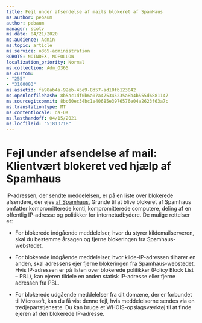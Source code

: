 ```yaml
---
title: Fejl under afsendelse af mails blokeret af SpamHaus
ms.author: pebaum
author: pebaum
manager: scotv
ms.date: 04/21/2020
ms.audience: Admin
ms.topic: article
ms.service: o365-administration
ROBOTS: NOINDEX, NOFOLLOW
localization_priority: Normal
ms.collection: Adm_O365
ms.custom:
- "255"
- "3100003"
ms.assetid: fa98ab4a-92eb-45e9-8d57-ad10fb123042
ms.openlocfilehash: 8b5ac1df0b6a07a475345235a8b4b555d6881147
ms.sourcegitcommit: 8bc60ec34bc1e40685e3976576e04a2623f63a7c
ms.translationtype: MT
ms.contentlocale: da-DK
ms.lasthandoff: 04/15/2021
ms.locfileid: "51813718"
---
```

# <a name="error-sending-email-client-host-blocked-using-spamhaus"></a>Fejl under afsendelse af mail: Klientvært blokeret ved hjælp af Spamhaus

IP-adressen, der sendte meddelelsen, er på en liste over blokerede afsendere, der ejes [af Spamhaus.](https://go.microsoft.com/fwlink/p/?linkid=123245) Grunde til at blive blokeret af Spamhaus omfatter kompromitterede konti, kompromitterede computere, deling af en offentlig IP-adresse og politikker for internetudbydere. De mulige rettelser er:
  
- For blokerede indgående meddelelser, hvor du styrer kildemailserveren, skal du bestemme årsagen og fjerne blokeringen fra Spamhaus-webstedet.

- For blokerede indgående meddelelser, hvor kilde-IP-adressen tilhører en anden, skal adressens ejer fjerne blokeringen fra Spamhaus-webstedet. Hvis IP-adressen er på listen over blokerede politikker (Policy Block List – PBL), kan ejeren tildele en anden statisk IP-adresse eller fjerne adressen fra PBL.

- For blokerede udgående meddelelser fra dit domæne, der er forbundet til Microsoft, kan du få vist denne fejl, hvis meddelelserne sendes via en tredjepartstjeneste. Du kan bruge et WHOIS-opslagsværktøj til at finde ejeren af den blokerede IP-adresse.

